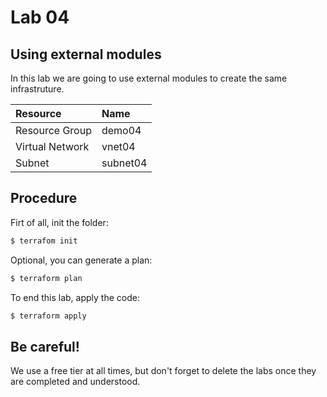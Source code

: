 # Lab 04

## Using external modules

In this lab we are going to use external modules to create the same infrastruture.

| Resource  | Name  |
|:----------|:----------|
| Resource Group   | demo04   |
| Virtual Network    | vnet04   |
| Subnet    | subnet04    |

## Procedure

Firt of all, init the folder:
```sh
$ terrafom init
```

Optional, you can generate a plan:
```sh
$ terraform plan
```

To end this lab, apply the code:
```sh
$ terraform apply
```

## Be careful!

We use a free tier at all times, but don't forget to delete the labs once they are completed and understood.
